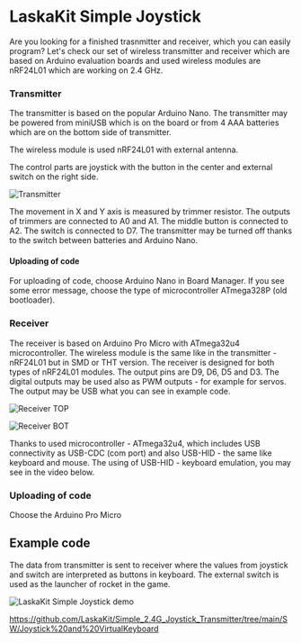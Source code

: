 # LaskaKit Simple Joystick
Are you looking for a finished trasnmitter and receiver, which you can easily program? Let's check our set of wireless transmitter and receiver which are based on Arduino evaluation boards and used wireless modules are nRF24L01 which are working on 2.4 GHz.

### Transmitter
The transmitter is based on the popular Arduino Nano. The transmitter may be powered from miniUSB which is on the board or from 4 AAA batteries which are on the bottom side of transmitter. 

The wireless module is used nRF24L01 with external antenna.

The control parts are joystick with the button in the center and external switch on the right side.

![Transmitter](https://github.com/LaskaKit/Simple_2.4G_Joystick_Transmitter/blob/main/img/joystickTX_top.jpg)

The movement in X and Y axis is measured by trimmer resistor. The outputs of trimmers are connected to A0 and A1. The middle button is connected to A2.
The switch is connected to D7.
The transmitter may be turned off thanks to the switch between batteries and Arduino Nano.

#### Uploading of code
For uploading of code, choose Arduino Nano in Board Manager. If you see some error message, choose the type of microcontroller ATmega328P (old bootloader).

### Receiver
The receiver is based on Arduino Pro Micro with ATmega32u4 microcontroller. The wireless module is the same like in the transmitter - nRF24L01 but in SMD or THT version. The receiver is designed for both types of nRF24L01 modules. 
The output pins are D9, D6, D5 and D3. The digital outputs may be used also as PWM outputs - for example for servos.
The output may be USB what you can see in example code.

![Receiver TOP](https://github.com/LaskaKit/Simple_2.4G_Joystick_Transmitter/blob/main/img/joystickRX_top.jpg)

![Receiver BOT](https://github.com/LaskaKit/Simple_2.4G_Joystick_Transmitter/blob/main/img/joystickRX_bot.jpg)

Thanks to used microcontroller - ATmega32u4, which includes USB connectivity as USB-CDC (com port) and also USB-HID - the same like keyboard and mouse.
The using of USB-HID - keyboard emulation, you may see in the video below.

### Uploading of code
Choose the Arduino Pro Micro

## Example code
The data from transmitter is sent to receiver where the values from joystick and switch are interpreted as buttons in keyboard.
The external switch is used as the launcher of rocket in the game.

![LaskaKit Simple Joystick demo](https://github.com/LaskaKit/Simple_2.4G_Joystick_Transmitter/blob/main/img/LaskaKit_Simple_joystick_demor.gif)

https://github.com/LaskaKit/Simple_2.4G_Joystick_Transmitter/tree/main/SW/Joystick%20and%20VirtualKeyboard
